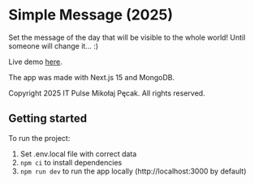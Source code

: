 # Simple Message (2025)

Set the message of the day that will be visible to the whole world! Until someone will change it... :)

Live demo [here](https://simple-message.itpulse.pl).

The app was made with Next.js 15 and MongoDB.

Copyright 2025 IT Pulse Mikołaj Pęcak. All rights reserved.

## Getting started
To run the project:
1. Set .env.local file with correct data
2. `npm ci` to install dependencies
3. `npm run dev` to run the app locally (http://localhost:3000 by default)
